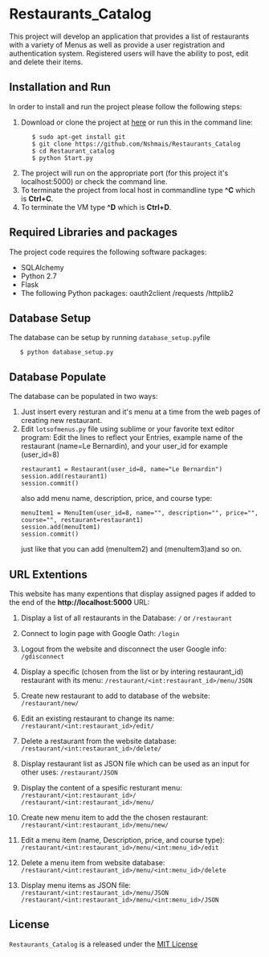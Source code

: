 # Restaurants_Catalog
This project will develop an application that provides a list of restaurants with a variety of Menus as well as provide a user registration and authentication system. Registered users will have the ability to post, edit and delete their items.

## Installation and Run
In order to install and run the project please follow the following steps:
1. Download or clone the project at [here](https://github.com/Nshmais/Restaurants_Catalog) or run this in the command line:
   ```
      $ sudo apt-get install git
      $ git clone https://github.com/Nshmais/Restaurants_Catalog
      $ cd Restaurant_catalog
      $ python Start.py 
   ```
2. The project will run on the appropriate port (for this project it's localhost:5000) or check the command line.
3. To terminate the project from local host in commandline type  **^C** which is **Ctrl+C**.
4. To terminate the VM type  **^D** which is **Ctrl+D**.

## Required Libraries and packages
The project code requires the following software packages:
- SQLAlchemy
- Python 2.7
- Flask
- The following Python packages: oauth2client /requests /httplib2

## Database Setup
The database can be setup by running `database_setup.py`file
```
   $ python database_setup.py
```

## Database Populate
The database can be populated in two ways:
1. Just insert every resturan and it's menu at a time from the web pages of creating new restaurant.
2. Edit `lotsofmenus.py` file using sublime or your favorite text editor program:
   Edit the lines to reflect your Entries, example name of the restaurant (name=Le Bernardin), and your user_id for example (user_id=8)
   ```
   restaurant1 = Restaurant(user_id=8, name="Le Bernardin")
   session.add(restaurant1)
   session.commit()
   ```
   also add menu name, description, price, and course type:  
   ```
   menuItem1 = MenuItem(user_id=8, name="", description="", price="", course="", restaurant=restaurant1)
   session.add(menuItem1)
   session.commit()
   ```
   just like that you can add (menuItem2) and (menuItem3)and so on.

## URL Extentions 
This website has many expentions that display assigned pages if added to the end of the **http://localhost:5000** URL:
1. Display a list of all restaurants in the Database:
`/` or `/restaurant`
2. Connect to login page with Google Oath:
`/login`
3. Logout from the website and disconnect the user Google info:  
`/gdisconnect`
4. Display a specific (chosen from the list or by intering restaurant_id) restaurant with its menu:
`/restaurant/<int:restaurant_id>/menu/JSON`
5. Create new restaurant to add to database of the website:
`/restaurant/new/`
6. Edit an existing restaurant to change its name:
`/restaurant/<int:restaurant_id>/edit/`
7. Delete a restaurant from the website database:
`/restaurant/<int:restaurant_id>/delete/`
8. Display restaurant list as JSON file which can be used as an input for other uses: 
`/restaurant/JSON`

9. Display the content of a spesific resturant menu:
`/restaurant/<int:restaurant_id>/`
`/restaurant/<int:restaurant_id>/menu/`
10. Create new menu item to add the the chosen restaurant:
`/restaurant/<int:restaurant_id>/menu/new/`
11. Edit a menu item (name, Description, price, and course type):
`/restaurant/<int:restaurant_id>/menu/<int:menu_id>/edit`
12. Delete a menu item from website database:
`/restaurant/<int:restaurant_id>/menu/<int:menu_id>/delete`
13. Display menu items as JSON file:
`/restaurant/<int:restaurant_id>/menu/JSON`
`/restaurant/<int:restaurant_id>/menu/<int:menu_id>/JSON`


## License
`Restaurants_Catalog` is a released under the [MIT License](https://opensource.org/licenses/MIT)
